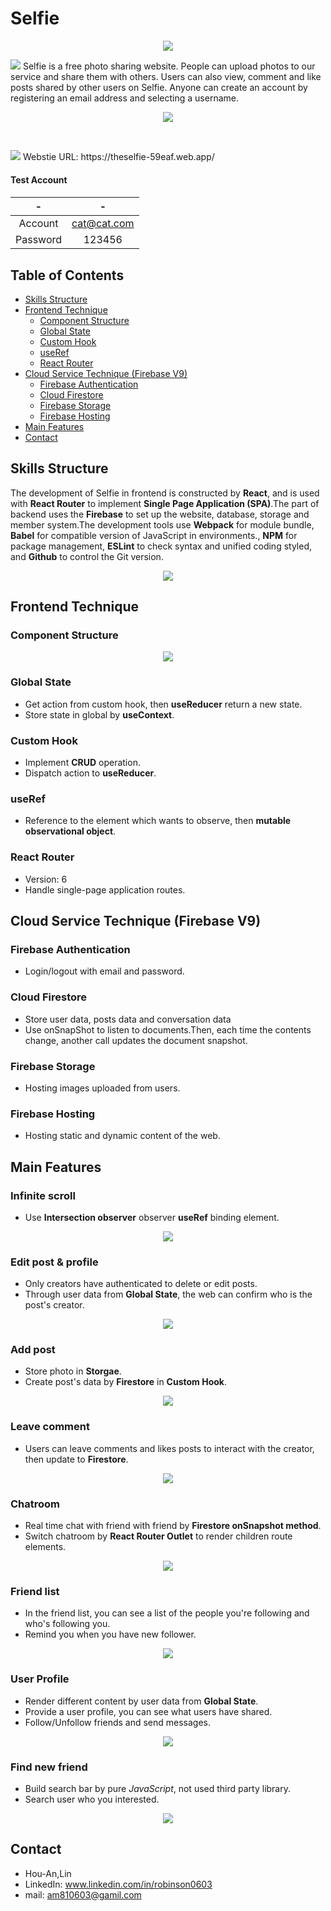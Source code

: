 # Selfie
<p align="center">
  <img src="https://user-images.githubusercontent.com/93252094/173016139-87a0c0ec-046d-4b1f-a6d0-44b4b52406fa.png" />
</p>

<p>
  <img src="https://user-images.githubusercontent.com/93252094/173021335-77343e70-b743-4211-967c-ceed96cbaf7a.png"/>
  Selfie is a free photo sharing website. People can upload photos to our service and share them with others. Users can also view, comment and like posts shared by    other users on Selfie. Anyone can create an account by registering an email address and selecting a username.
</p>

<p align="center">
  <img src="https://user-images.githubusercontent.com/93252094/173027154-edc8fbd6-905c-4db0-a5a2-f0798eb59ab1.gif" />
</p>
<br />
<p>
  <img src="https://user-images.githubusercontent.com/93252094/173026944-30e89b38-1971-4905-8fa8-3200dd9e4a73.png"/>
    Webstie URL: https://theselfie-59eaf.web.app/
</p>

<h4>Test Account<h4/>

|    -    |        -    | 
| :-------------: |:-------------:| 
| Account     | cat@cat.com |
| Password      | 123456   | 

## Table of Contents ##
+ [Skills Structure](#skills-structure)
+ [Frontend Technique](#frontend-technique)
    + [Component Structure](#component-structure)
    + [Global State](#global-state)
    + [Custom Hook](#custom-hook)
    + [useRef](#useref)
    + [React Router](#react-router)
+ [Cloud Service Technique (Firebase V9)](#cloud-service-technique-firebase-v9)
    + [Firebase Authentication](#firebase-authentication)
    + [Cloud Firestore](#cloud-firestore)
    + [Firebase Storage](#firebase-storage)
    + [Firebase Hosting](#firebase-hosting)
+ [Main Features](#main-features)
+ [Contact](#contact)
## Skills Structure
The development of Selfie in frontend is constructed by **React**, and is used with **React Router** to implement **Single Page Application (SPA)**.The part of backend
uses the **Firebase** to set up the website, database, storage and member system.The development tools use **Webpack** for module bundle, **Babel** for compatible version of JavaScript in environments., **NPM** for package management, **ESLint** to check syntax and unified coding styled, and **Github** to control the Git version. 
 <br/>
<p align="center">
  <img src="https://user-images.githubusercontent.com/93252094/175025779-6ca564a8-4831-4e63-98fe-868634c8f683.png"/>
</p>

## Frontend Technique
### Component Structure
<p align="center">
  <img src="https://user-images.githubusercontent.com/93252094/175045409-83452f97-3837-4020-bf26-74f8e81bdffa.png"/>
</p>
  
### Global State
+ Get action from custom hook, then **useReducer** return a new state.
+ Store state in global by **useContext**.
### Custom Hook
+ Implement **CRUD** operation.
+ Dispatch action to **useReducer**.
### useRef
+ Reference to the element which wants to observe, then **mutable observational object**.  
### React Router
+ Version: 6
+ Handle single-page application routes. 
  
## Cloud Service Technique (Firebase V9)
### Firebase Authentication
+ Login/logout with email and password.
### Cloud Firestore
+ Store user data, posts data and conversation data
+ Use onSnapShot to listen to documents.Then, each time the contents change, another call updates the document snapshot.
### Firebase Storage
+ Hosting images uploaded from users.
### Firebase Hosting
+ Hosting static and dynamic content of the web.
## Main Features
### Infinite scroll
+ Use **Intersection observer** observer **useRef** binding element.
<p align="center">
  <img src="https://user-images.githubusercontent.com/93252094/175103275-e53ea392-f368-4c64-ae12-0cba3d5a679c.gif" />
</p>
  
### Edit post & profile
+ Only creators have authenticated to delete or edit posts.
+ Through user data from **Global State**, the web can confirm who is the post's creator.
<p align="center">
  <img src="https://user-images.githubusercontent.com/93252094/173233730-4552f312-8a68-4bbb-9914-94a044a11750.gif" />
</p>

### Add post
+ Store photo in **Storgae**.
+ Create post's data by **Firestore** in **Custom Hook**.
<p align="center">
  <p align="center"><img src="https://user-images.githubusercontent.com/93252094/173230049-ce3ab034-5c09-4b72-858a-aa2332b18b79.gif" />
</p>

### Leave comment 
+ Users can leave comments and likes posts to interact with the creator, then update to **Firestore**.
<p align="center">
  <img src="https://user-images.githubusercontent.com/93252094/173234533-4ff21704-3666-461b-a3e6-374b8ab88bce.gif" />
</p>

### Chatroom
+ Real time chat with friend with friend by **Firestore onSnapshot method**.
+ Switch chatroom by **React Router Outlet** to render children route elements.
<p align="center">
  <img src="https://user-images.githubusercontent.com/93252094/173236873-79585239-30b4-476b-b771-58c95037c080.gif" />
</p>
  
### Friend list
+ In the friend list, you can see a list of the people you're following and who's following you.
+ Remind you when you have new follower.
<p align="center">
  <img src="https://user-images.githubusercontent.com/93252094/173234533-4ff21704-3666-461b-a3e6-374b8ab88bce.gif" />
</p>

### User Profile
+ Render different content by user data from **Global State**.
+ Provide a user profile, you can see what users have shared.
+ Follow/Unfollow friends and send messages.
<p align="center">
  <img src="https://user-images.githubusercontent.com/93252094/173234680-a42e4782-c217-4e72-bf29-37cbe0a12dda.gif" />
</p>
  
### Find new friend
+ Build search bar by pure *JavaScript*, not used third party library.
+ Search user who you interested.
<p align="center">
  <img src="https://user-images.githubusercontent.com/93252094/173241998-4f520ab2-eb69-4a5d-b121-88f90a601b15.gif" />
</p>

## Contact
+ Hou-An,Lin
+ LinkedIn: www.linkedin.com/in/robinson0603
+ mail: am810603@gamil.com
